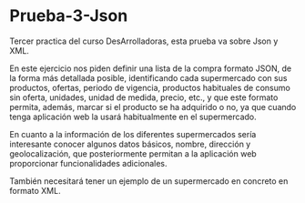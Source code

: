 # Prueba-3-Json

Tercer practica del curso DesArrolladoras, esta prueba va sobre Json y XML. 

En este ejercicio nos piden definir una lista de la compra formato JSON, de la forma más detallada posible, identificando cada supermercado con sus productos, ofertas, periodo de vigencia, productos habituales de consumo sin oferta, unidades, unidad de medida, precio, etc., y que este formato permita, además, marcar si el producto se ha adquirido o no, ya que cuando tenga aplicación web la usará habitualmente en el supermercado.

En cuanto a la información de los diferentes supermercados sería interesante conocer algunos datos básicos, nombre, dirección y geolocalización, que posteriormente permitan a la aplicación web proporcionar funcionalidades adicionales.

También necesitará tener un ejemplo de un supermercado en concreto en formato XML.
